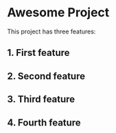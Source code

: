 # Awesome Project

This project has three features:

## 1. First feature

## 2. Second feature

## 3. Third feature

## 4. Fourth feature

